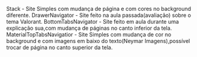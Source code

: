 Stack - Site Simples com mudança de página e com cores no background diferente.
DrawerNavigator - Site feito na aula passada(avaliação) sobre o tema Valorant.
BottomTabsNavigator - Site feito em aula durante uma explicação sua,com mudança de páginas no canto inferior da tela.
MaterialTopTabsNavigatior - Site Simples com mudança de cor no background e com imagens em baixo do texto(Neymar Imagens),possível trocar de página no canto superior da tela.

